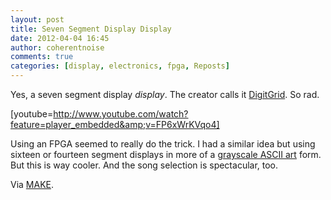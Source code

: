 ```yaml
---
layout: post
title: Seven Segment Display Display
date: 2012-04-04 16:45
author: coherentnoise
comments: true
categories: [display, electronics, fpga, Reposts]
---
```

Yes, a seven segment display <em>display</em>. The creator calls it <a title="DigitGrid at skot9000" href="http://www.skot9000.com/digitgrid/" target="_blank">DigitGrid</a>. So rad.

[youtube=http://www.youtube.com/watch?feature=player_embedded&amp;v=FP6xWrKVqo4]

Using an FPGA seemed to really do the trick. I had a similar idea but using sixteen or fourteen segment displays in more of a <a title="ASCII Art Wikipedia Logo" href="http://en.wikipedia.org/wiki/File:Wikipedia-Ascii.png" target="_blank">grayscale ASCII art</a> form. But this is way cooler. And the song selection is spectacular, too.

Via <a title="Animation from 517 Seven Segment Displays at MAKE." href="http://blog.makezine.com/2012/04/02/animation-from-517-seven-segment-displays/" target="_blank">MAKE</a>.
